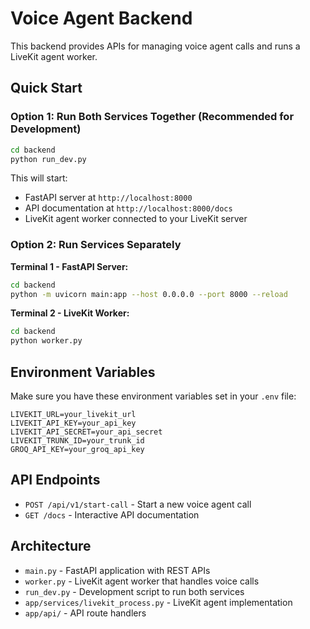 # Voice Agent Backend

This backend provides APIs for managing voice agent calls and runs a LiveKit agent worker.

## Quick Start

### Option 1: Run Both Services Together (Recommended for Development)
```bash
cd backend
python run_dev.py
```

This will start:
- FastAPI server at `http://localhost:8000`
- API documentation at `http://localhost:8000/docs`
- LiveKit agent worker connected to your LiveKit server

### Option 2: Run Services Separately

**Terminal 1 - FastAPI Server:**
```bash
cd backend
python -m uvicorn main:app --host 0.0.0.0 --port 8000 --reload
```

**Terminal 2 - LiveKit Worker:**
```bash
cd backend
python worker.py
```

## Environment Variables

Make sure you have these environment variables set in your `.env` file:

```env
LIVEKIT_URL=your_livekit_url
LIVEKIT_API_KEY=your_api_key
LIVEKIT_API_SECRET=your_api_secret
LIVEKIT_TRUNK_ID=your_trunk_id
GROQ_API_KEY=your_groq_api_key
```

## API Endpoints

- `POST /api/v1/start-call` - Start a new voice agent call
- `GET /docs` - Interactive API documentation

## Architecture

- `main.py` - FastAPI application with REST APIs
- `worker.py` - LiveKit agent worker that handles voice calls
- `run_dev.py` - Development script to run both services
- `app/services/livekit_process.py` - LiveKit agent implementation
- `app/api/` - API route handlers 
